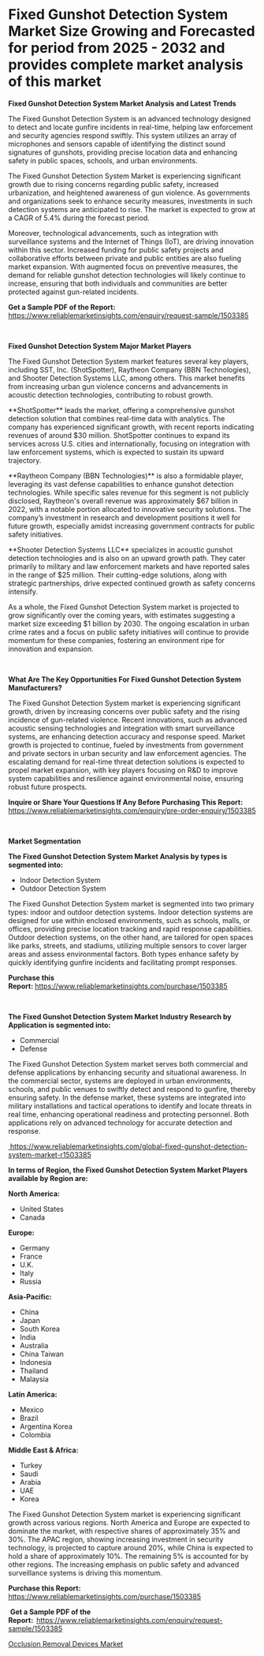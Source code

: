 <p><h1>Fixed Gunshot Detection System Market Size Growing and Forecasted for period from 2025 - 2032 and provides complete market analysis of this market</h1></p><p><strong>Fixed Gunshot Detection System Market Analysis and Latest Trends</strong></p>
<p><p>The Fixed Gunshot Detection System is an advanced technology designed to detect and locate gunfire incidents in real-time, helping law enforcement and security agencies respond swiftly. This system utilizes an array of microphones and sensors capable of identifying the distinct sound signatures of gunshots, providing precise location data and enhancing safety in public spaces, schools, and urban environments.</p><p>The Fixed Gunshot Detection System Market is experiencing significant growth due to rising concerns regarding public safety, increased urbanization, and heightened awareness of gun violence. As governments and organizations seek to enhance security measures, investments in such detection systems are anticipated to rise. The market is expected to grow at a CAGR of 5.4% during the forecast period. </p><p>Moreover, technological advancements, such as integration with surveillance systems and the Internet of Things (IoT), are driving innovation within this sector. Increased funding for public safety projects and collaborative efforts between private and public entities are also fueling market expansion. With augmented focus on preventive measures, the demand for reliable gunshot detection technologies will likely continue to increase, ensuring that both individuals and communities are better protected against gun-related incidents.</p></p>
<p><strong>Get a Sample PDF of the Report:&nbsp;</strong> <a href="https://www.reliablemarketinsights.com/enquiry/request-sample/1503385?utm_campaign=2564&utm_medium=2&utm_source=Github&utm_content=ia&utm_term=23032025&utm_id=fixed-gunshot-detection-system">https://www.reliablemarketinsights.com/enquiry/request-sample/1503385</a></p>
<p>&nbsp;</p>
<p><strong>Fixed Gunshot Detection System Major Market Players</strong></p>
<p><p>The Fixed Gunshot Detection System market features several key players, including SST, Inc. (ShotSpotter), Raytheon Company (BBN Technologies), and Shooter Detection Systems LLC, among others. This market benefits from increasing urban gun violence concerns and advancements in acoustic detection technologies, contributing to robust growth.</p><p>**ShotSpotter** leads the market, offering a comprehensive gunshot detection solution that combines real-time data with analytics. The company has experienced significant growth, with recent reports indicating revenues of around $30 million. ShotSpotter continues to expand its services across U.S. cities and internationally, focusing on integration with law enforcement systems, which is expected to sustain its upward trajectory.</p><p>**Raytheon Company (BBN Technologies)** is also a formidable player, leveraging its vast defense capabilities to enhance gunshot detection technologies. While specific sales revenue for this segment is not publicly disclosed, Raytheon's overall revenue was approximately $67 billion in 2022, with a notable portion allocated to innovative security solutions. The company’s investment in research and development positions it well for future growth, especially amidst increasing government contracts for public safety initiatives.</p><p>**Shooter Detection Systems LLC** specializes in acoustic gunshot detection technologies and is also on an upward growth path. They cater primarily to military and law enforcement markets and have reported sales in the range of $25 million. Their cutting-edge solutions, along with strategic partnerships, drive expected continued growth as safety concerns intensify.</p><p>As a whole, the Fixed Gunshot Detection System market is projected to grow significantly over the coming years, with estimates suggesting a market size exceeding $1 billion by 2030. The ongoing escalation in urban crime rates and a focus on public safety initiatives will continue to provide momentum for these companies, fostering an environment ripe for innovation and expansion.</p></p>
<p>&nbsp;</p>
<p><strong>What Are The Key Opportunities For Fixed Gunshot Detection System Manufacturers?</strong></p>
<p><p>The Fixed Gunshot Detection System market is experiencing significant growth, driven by increasing concerns over public safety and the rising incidence of gun-related violence. Recent innovations, such as advanced acoustic sensing technologies and integration with smart surveillance systems, are enhancing detection accuracy and response speed. Market growth is projected to continue, fueled by investments from government and private sectors in urban security and law enforcement agencies. The escalating demand for real-time threat detection solutions is expected to propel market expansion, with key players focusing on R&D to improve system capabilities and resilience against environmental noise, ensuring robust future prospects.</p></p>
<p><strong>Inquire or Share Your Questions If Any Before Purchasing This Report:</strong> <a href="https://www.reliablemarketinsights.com/enquiry/pre-order-enquiry/1503385?utm_campaign=2564&utm_medium=2&utm_source=Github&utm_content=ia&utm_term=23032025&utm_id=fixed-gunshot-detection-system">https://www.reliablemarketinsights.com/enquiry/pre-order-enquiry/1503385</a></p>
<p>&nbsp;</p>
<p><strong>Market Segmentation</strong></p>
<p><strong>The Fixed Gunshot Detection System Market Analysis by types is segmented into:</strong></p>
<p><ul><li>Indoor Detection System</li><li>Outdoor Detection System</li></ul></p>
<p><p>The Fixed Gunshot Detection System market is segmented into two primary types: indoor and outdoor detection systems. Indoor detection systems are designed for use within enclosed environments, such as schools, malls, or offices, providing precise location tracking and rapid response capabilities. Outdoor detection systems, on the other hand, are tailored for open spaces like parks, streets, and stadiums, utilizing multiple sensors to cover larger areas and assess environmental factors. Both types enhance safety by quickly identifying gunfire incidents and facilitating prompt responses.</p></p>
<p><strong>Purchase this Report:&nbsp;</strong><a href="https://www.reliablemarketinsights.com/purchase/1503385?utm_campaign=2564&utm_medium=2&utm_source=Github&utm_content=ia&utm_term=23032025&utm_id=fixed-gunshot-detection-system">https://www.reliablemarketinsights.com/purchase/1503385</a></p>
<p>&nbsp;</p>
<p><strong>The Fixed Gunshot Detection System Market Industry Research by Application is segmented into:</strong></p>
<p><ul><li>Commercial</li><li>Defense</li></ul></p>
<p><p>The Fixed Gunshot Detection System market serves both commercial and defense applications by enhancing security and situational awareness. In the commercial sector, systems are deployed in urban environments, schools, and public venues to swiftly detect and respond to gunfire, thereby ensuring safety. In the defense market, these systems are integrated into military installations and tactical operations to identify and locate threats in real time, enhancing operational readiness and protecting personnel. Both applications rely on advanced technology for accurate detection and response.</p></p>
<p><a href="https://www.reliablemarketinsights.com/global-fixed-gunshot-detection-system-market-r1503385?utm_campaign=2564&utm_medium=2&utm_source=Github&utm_content=ia&utm_term=23032025&utm_id=fixed-gunshot-detection-system">&nbsp;https://www.reliablemarketinsights.com/global-fixed-gunshot-detection-system-market-r1503385</a></p>
<p><strong>In terms of Region, the Fixed Gunshot Detection System Market Players available by Region are:</strong></p>
<p>
    <p> <strong> North America: </strong>
        <ul>
            <li>United States</li>
            <li>Canada</li>
        </ul>
        </p> 
    <p> <strong> Europe: </strong>
        <ul>
            <li>Germany</li>
            <li>France</li>
            <li>U.K.</li>
            <li>Italy</li>
            <li>Russia</li>
        </ul>
        </p> 
    <p> <strong> Asia-Pacific: </strong>
        <ul>
            <li>China</li>
            <li>Japan</li>
            <li>South Korea</li>
            <li>India</li>
            <li>Australia</li>
            <li>China Taiwan</li>
            <li>Indonesia</li>
            <li>Thailand</li>
            <li>Malaysia</li>
        </ul>
        </p> 
    <p> <strong> Latin America: </strong>
        <ul>
            <li>Mexico</li>
            <li>Brazil</li>
            <li>Argentina Korea</li>
            <li>Colombia</li>
        </ul>
        </p> 
    <p> <strong> Middle East & Africa: </strong>
        <ul>
            <li>Turkey</li>
            <li>Saudi</li>
            <li>Arabia</li>
            <li>UAE</li>
            <li>Korea</li>
        </ul>
    </p>
    </p>
<p><p>The Fixed Gunshot Detection System market is experiencing significant growth across various regions. North America and Europe are expected to dominate the market, with respective shares of approximately 35% and 30%. The APAC region, showing increasing investment in security technology, is projected to capture around 20%, while China is expected to hold a share of approximately 10%. The remaining 5% is accounted for by other regions. The increasing emphasis on public safety and advanced surveillance systems is driving this momentum.</p></p>
<p><strong>Purchase this Report: </strong><a href="https://www.reliablemarketinsights.com/purchase/1503385?utm_campaign=2564&utm_medium=2&utm_source=Github&utm_content=ia&utm_term=23032025&utm_id=fixed-gunshot-detection-system">https://www.reliablemarketinsights.com/purchase/1503385</a></p>
<p>&nbsp;<strong>Get a Sample PDF of the Report:&nbsp;&nbsp;</strong><a href="https://www.reliablemarketinsights.com/enquiry/request-sample/1503385?utm_campaign=2564&utm_medium=2&utm_source=Github&utm_content=ia&utm_term=23032025&utm_id=fixed-gunshot-detection-system">https://www.reliablemarketinsights.com/enquiry/request-sample/1503385</a></p>
<p><strong></strong></p>
<p><p><a href="https://github.com/dolorespeddico90/Market-Research-Report-List-1/blob/main/occlusion-removal-devices-market.md?utm_campaign=2564&utm_medium=2&utm_source=Github&utm_content=ia&utm_term=23032025&utm_id=fixed-gunshot-detection-system">Occlusion Removal Devices Market</a></p></p>